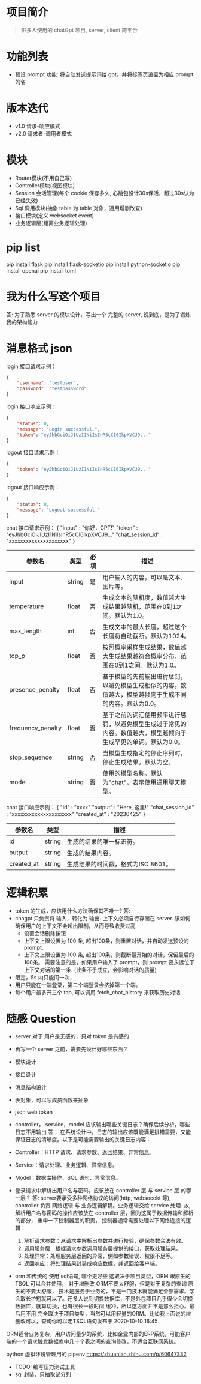 # 项目简介
> 供多人使用的 chatGpt 项目, server, client 跨平台

# 功能列表
+ 预设 prompt 功能: 将自动发送提示词给 gpt，并将标签页设置为相应 prompt 的名

# 版本迭代
+ v1.0 请求-响应模式
+ v2.0 请求者-调用者模式


# 模块
+ Router模块(不用自己写)
+ Controller模块(视图模块)
+ Session 会话管理(每个 cookie 保存多久, 心跳包设计30s保活，超过30s认为已经失效)
+ Sql 调用模块(抽象 table 为 table 对象，通用增删改查)
+ 接口模块(定义 websocket event)
+ 业务逻辑层(距离业务逻辑处理) 

# pip list
pip install flask
pip install flask-socketio
pip install python-socketio
pip install openai
pip install toml

# 我为什么写这个项目
答: 为了熟悉 server 的模块设计，写出一个 完整的 server, 说到底，是为了锻炼我的架构能力



# 消息格式 json
login 接口请求示例：
```json
{
    "username": "testuser",
    "password": "testpassword"
}
```

login 接口响应示例：
```json
{
    "status": 0,
    "message": "Login successful.",
    "token": "eyJhbGciOiJIUzI1NiIsInR5cCI6IkpXVCJ9..."
}
```
logout 接口请求示例：
```json
{
    "token": "eyJhbGciOiJIUzI1NiIsInR5cCI6IkpXVCJ9..."
}
```

logout 接口响应示例：
```json
{
    "status": 0,
    "message": "Logout successful."
}
```

chat 接口请求示例：
{
    "input" : "你好，GPT!"
    "token" : "eyJhbGciOiJIUzI1NiIsInR5cCI6IkpXVCJ9..."
    "chat_session_id" : "xxxxxxxxxxxxxxxxxxxxx"
}

| 参数名 | 类型 | 必填 | 描述 |
| --- | --- | --- | --- |
| input | string | 是 | 用户输入的内容，可以是文本、图片等。 |
| temperature | float | 否 | 生成文本的随机度，数值越大生成结果越随机，范围在0到1之间。默认为1.0。 |
| max_length | int | 否 | 生成文本的最大长度，超过这个长度将自动截断。默认为1024。 |
| top_p | float | 否 | 按照概率采样生成结果，数值越大生成结果越符合概率分布，范围在0到1之间。默认为1.0。 |
| presence_penalty | float | 否 | 基于模型的先前输出进行惩罚，以避免模型生成相似的内容。数值越大，模型越倾向于生成不同的内容。默认为0.0。 |
| frequency_penalty | float | 否 | 基于之前的词汇使用频率进行惩罚，以避免模型生成过于常见的内容。数值越大，模型越倾向于生成罕见的单词。默认为0.0。 |
| stop_sequence | string | 否 | 当模型生成指定的停止序列时，停止生成结果。默认为空。 |
| model | string | 否 | 使用的模型名称。默认为"chat"，表示使用通用聊天模型。 |

chat 接口响应示例：
{
    "id" : "xxxx"
    "output" : "Here, 这里!"
    "chat_session_id" : "xxxxxxxxxxxxxxxxxxxxx"
    "created_at" : "20230425"
}

| 参数名 | 类型 | 描述 |
| --- | --- | --- |
| id | string | 生成的结果的唯一标识符。 |
| output | string | 生成的结果内容。 |
| created_at | string | 生成结果的时间戳，格式为ISO 8601。 |


# 逻辑积累
+ token 的生成，应该用什么方法确保其不唯一?
答:
+ chagpt 只负责将 输入，转化为 输出. 上下文必须自行存储在 server. 该如何确保用户的上下文不会超出限制，从而导致收费过高
    + 设置会话删除按钮
    + 上下文上限设置为 100 条,  超出100条，则重置对话，并自动发送预设的 prompt.
    + 上下文上限设置为 100 条,  超出100条，则截断最开始的对话，保留最后的100条。
      需要注意的是，如果用户输入了 prompt，则 prompt 要永远位于上下文对话的第一条. (此条不予成立，会影响对话的质量)
+ 限定，5s 内只能问一次，
+ 用户只能在一端登录，第二个端登录会挤掉第一个端。
+ 每个用户最多开三个 tab, 可以调用 fetch_chat_history 来获取历史对话.

# 随感 Question
+ server 对于 用户是无感的，只对 token 是有感的
+ 再写一个 server 之前，需要先设计好哪些东西？
 + 模块设计
 + 接口设计
 + 消息结构设计
 + 表对象，可以写成员函数来抽象
 + json web token

+ controller， service，model 应该输出哪些关键日志？确保后续分析，哪些日志不用输出
 答：
 在系统设计中，日志的输出应该既能满足排错需要，又能保证日志的清晰度。以下是可能需要输出的关键日志内容：
 + Controller：HTTP 请求、请求参数、返回结果、异常信息。
 + Service：请求处理、业务逻辑、异常信息。
 + Model：数据库操作、SQL 语句、异常信息。

+ 登录请求中解析出用户名与密码，应该放在 controller 层 与 service 层 的哪一层？
答: server要承受多种网络协议的访问(http, websocekt 等), controller 负责 网络逻辑 与 业务逻辑解耦。业务逻辑交给  service 处理.
    故, 解析用户名与密码的操作应该放在 controller 层，因为这属于数据传输和解析的部分，
    重申一下控制器层的职责，
    控制器通常需要处理以下网络连接的逻辑：
    1. 解析请求参数：从请求中解析出参数并进行校验，确保参数合法有效。
    2. 调用服务层：根据请求参数调用服务层提供的接口，获取处理结果。
    3. 处理异常：处理服务层返回的异常，例如参数错误、权限不足等。
    4. 返回响应：将处理结果封装成响应数据，并返回给客户端。
    

+ orm 和传统的 使用 sql语句, 哪个更好些
这取决于项目类型，ORM 跟原生的 TSQL 可以合并使用， 对于增删改 ORM不要太舒服，但是对于复杂的查询 原生的不要太舒服， 技术是服务于业务的，不是一门技术就能满足全部需求。学会取长护短就可以了。还多人说到切换数据库，不是外包项目几乎很少会切换数据库，就算切换，也有很长一段时间 缓冲，所以这方面并不是那么担心。最后用不用 完全取决于项目类型，当然可以用轻量的ORM。比如我上面说的增删改可以，查询你可以走TSQL语句发布于 2020-10-10 16:45

ORM适合业务复杂，用户访问量少的系统，比如企业内部的ERP系统，可能客户端的一个请求触发数据库中几十个表之间的查询修改，不适合互联网系统。

python 虚拟环境管理用的 pipenv
https://zhuanlan.zhihu.com/p/60647332


+ TODO: 编写压力测试工具
+ sql 封装，只抽取部分列